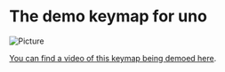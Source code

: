 # The demo keymap for uno
![Picture](https://i.imgur.com/OqPyWbbl.jpg)

[You can find a video of this keymap being demoed here](https://imgur.com/a/Z7G5Aam).
